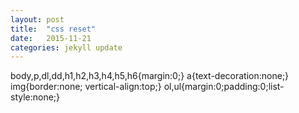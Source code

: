 ```yaml
---
layout: post
title:  "css reset"
date:   2015-11-21
categories: jekyll update
---
```


  body,p,dl,dd,h1,h2,h3,h4,h5,h6{margin:0;}
  a{text-decoration:none;}
  img{border:none; vertical-align:top;}
  ol,ul{margin:0;padding:0;list-style:none;}
